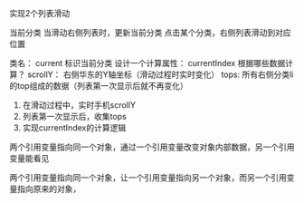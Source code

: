 
实现2个列表滑动

当前分类
当滑动右侧列表时，更新当前分类
点击某个分类，右侧列表滑动到对应位置


类名：  current 标识当前分类
设计一个计算属性：  currentIndex
根据哪些数据计算？
        scrollY： 右侧华东的Y轴坐标（滑动过程时实时变化）
        tops:  所有右侧分类li的top组成的数据（列表第一次显示后就不再变化）


1. 在滑动过程中，实时手机scrollY
2. 列表第一次显示后，收集tops
3. 实现currentIndex的计算逻辑




两个引用变量指向同一个对象，通过一个引用变量改变对象内部数据，另一个引用变量能看见

两个引用变量指向同一个对象，让一个引用变量指向另一个对象，而另一个引用变量指向原来的对象，

